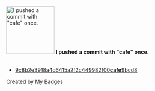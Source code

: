 <img src="https://my-badges.github.io/my-badges/cafe-commit.png" alt="I pushed a commit with &quot;cafe&quot; once." title="I pushed a commit with &quot;cafe&quot; once." width="128">
<strong>I pushed a commit with &quot;cafe&quot; once.</strong>
<br><br>

- <a href="https://github.com/gnerkus/search-replace/commit/9c8b2e3918a4c6415a2f2c449982f00cafe9bcd8">9c8b2e3918a4c6415a2f2c449982f00<strong>cafe</strong>9bcd8</a>


Created by <a href="https://github.com/my-badges/my-badges">My Badges</a>